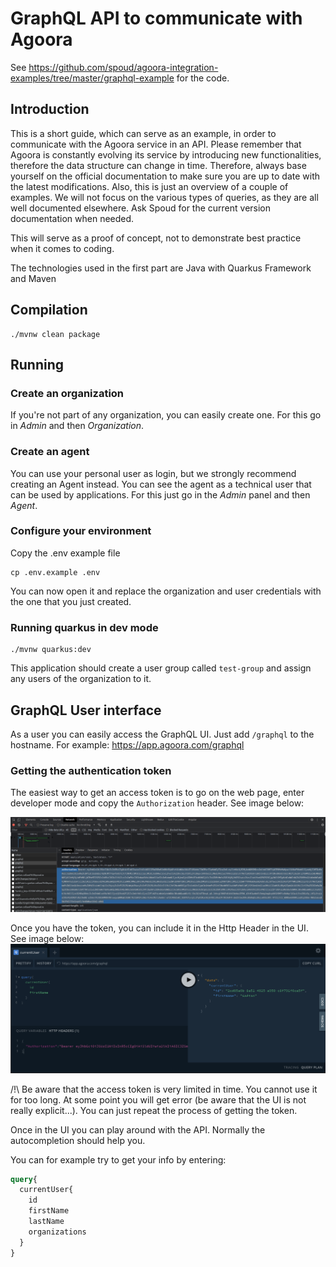 # GraphQL API to communicate with Agoora

See https://github.com/spoud/agoora-integration-examples/tree/master/graphql-example for the code.

## Introduction

This is a short guide, which can serve as an example, in order to communicate with the Agoora service in an API.
Please remember that Agoora is constantly evolving its service by introducing new functionalities, therefore the data 
structure can change in time. Therefore, always base yourself on the official documentation to make sure you are up 
to date with the latest modifications. Also, this is just an overview of a couple of examples. We will not focus on 
the various types of queries, as they are all well documented elsewhere. Ask Spoud for the current version documentation when needed.

This will serve as a proof of concept, not to demonstrate best practice when it comes to coding.

The technologies used in the first part are Java with Quarkus Framework and Maven

## Compilation

```
./mvnw clean package
```

## Running

### Create an organization

If you're not part of any organization, you can easily create one. For this go in *Admin* and then *Organization*.

### Create an agent

You can use your personal user as login, but we strongly recommend creating an Agent instead. You can see the agent
as a technical user that can be used by applications. For this just go in the *Admin* panel and then *Agent*.

### Configure your environment
Copy the .env example file

```
cp .env.example .env
```

You can now open it and replace the organization and user credentials with the one that you just created.

### Running quarkus in dev mode

```
./mvnw quarkus:dev
```

This application should create a user group called `test-group` and assign any users of the organization to it. 

## GraphQL User interface

As a user you can easily access the GraphQL UI. Just add `/graphql` to the hostname. For example: https://app.agoora.com/graphql

### Getting the authentication token

The easiest way to get an access token is to go on the web page, enter developer mode and copy the `Authorization` header. 
See image below:

![](https://github.com/spoud/agoora-integration-examples/raw/master/graphql-example/images/dev-tool-token.png)

Once you have the token, you can include it in the Http Header in the UI. See image below:
![](https://github.com/spoud/agoora-integration-examples/raw/master/graphql-example/images/token-in-ui.png)

/!\ Be aware that the access token is very limited in time. You cannot use it for too long. At some point you will get
error (be aware that the UI is not really explicit...). You can just repeat the process of getting the token.

Once in the UI you can play around with the API. Normally the autocompletion should help you.

You can for example try to get your info by entering:
```graphql
query{
  currentUser{
    id
    firstName
    lastName
    organizations
  }
}
```
